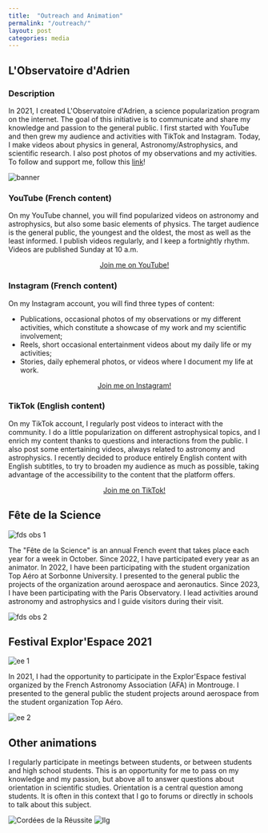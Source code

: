 ```yaml
---
title:  "Outreach and Animation"
permalink: "/outreach/"
layout: post
categories: media
---
```


## L'Observatoire d'Adrien

### Description

In 2021, I created L'Observatoire d'Adrien, a science popularization program on the internet. 
The goal of this initiative is to communicate and share my knowledge and passion to the general public. 
I first started with YouTube and then grew my audience and activities with TikTok and Instagram. 
Today, I make videos about physics in general, Astronomy/Astrophysics, and scientific research.
I also post photos of my observations and my activities.
To follow and support me, follow this [link](https://linktr.ee/lobservatoiredadrien)!

![banner](https://adnothing.github.io/images/smallbanner.jpg)

### YouTube (French content)

On my YouTube channel, you will find popularized videos on astronomy and astrophysics, but also some basic elements of physics. 
The target audience is the general public, the youngest and the oldest, the most as well as the least informed. 
I publish videos regularly, and I keep a fortnightly rhythm.
Videos are published Sunday at 10 a.m.

<div class="more" style="text-align: center;">
  <a href="https://www.youtube.com/@lobservatoiredadrien">Join me on YouTube!</a>
</div>

### Instagram (French content)

On my Instagram account, you will find three types of content:
* Publications, occasional photos of my observations or my different activities, which constitute a showcase of my work and my scientific involvement;
* Reels, short occasional entertainment videos about my daily life or my activities;
* Stories, daily ephemeral photos, or videos where I document my life at work.


<div class="more" style="text-align: center;">
  <a href="https://www.instagram.com/lobservatoire_dadrien/">Join me on Instagram!</a>
</div>

### TikTok (English content)

On my TikTok account, I regularly post videos to interact with the community.
I do a little popularization on different astrophysical topics, and I enrich my content thanks to questions and interactions from the public.
I also post some entertaining videos, always related to astronomy and astrophysics. 
I recently decided to produce entirely English content with English subtitles, to try to broaden my audience as much as possible, taking advantage of the accessibility to the content that the platform offers.


<div class="more" style="text-align: center;">
  <a href="https://www.tiktok.com/@observatoire_dadrien">Join me on TikTok!</a>
</div>

## Fête de la Science

![fds obs 1](https://adnothing.github.io/images/fds_obs2023_2.jpg)

The "Fête de la Science" is an annual French event that takes place each year for a week in October.
Since 2022, I have participated every year as an animator.
In 2022, I have been participating with the student organization Top Aéro at Sorbonne University.
I presented to the general public the projects of the organization around aerospace and aeronautics.
Since 2023, I have been participating with the Paris Observatory. 
I lead activities around astronomy and astrophysics and I guide visitors during their visit.

![fds obs 2](https://adnothing.github.io/images/fds_obs2023.jpg)

## Festival Explor'Espace 2021

![ee 1](https://adnothing.github.io/images/ee2021.jpg)

In 2021, I had the opportunity to participate in the Explor'Espace festival organized by the French Astronomy Association (AFA) in Montrouge.
I presented to the general public the student projects around aerospace from the student organization Top Aéro.

![ee 2](https://adnothing.github.io/images/ee2021_2.jpg)

## Other animations

I regularly participate in meetings between students, or between students and high school students.
This is an opportunity for me to pass on my knowledge and my passion, but above all to answer questions about orientation in scientific studies.
Orientation is a central question among students.
It is often in this context that I go to forums or directly in schools to talk about this subject.

![Cordées de la Réussite](https://adnothing.github.io/images/cordees.jpg)
![llg](https://adnothing.github.io/images/po_llg.jpg)
